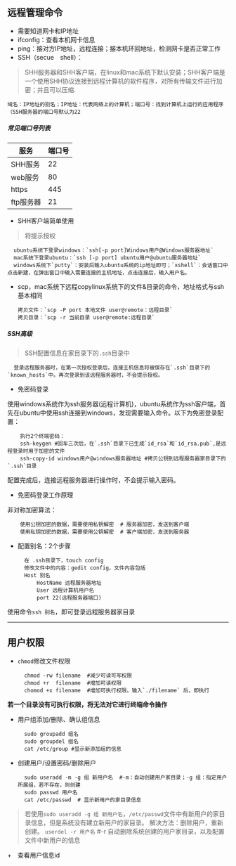 ## 远程管理命令
+ 需要知道网卡和IP地址
+ ifconfig：查看本机网卡信息
+ ping：接对方IP地址，远程连接；接本机环回地址，检测网卡是否正常工作
+ SSH（secue　shell）：
> SHH服务器和SHH客户端，在linux和mac系统下默认安装；SHH客户端是一个使用SHH协议连接到远程计算机的软件程序，对所有传输文件进行加密；并且可以压缩.

`域名：IP地址的别名；IP地址：代表网络上的计算机；端口号：找到计算机上运行的应用程序（SSH服务器的端口号默认为22`


##### 常见端口号列表
|服务|端口号|
|-|-|
|SHH服务|22|
|web服务|80|
|https|445|
|ftp服务器|21|

+ SHH客户端简单使用<br>
> 将提示授权

      ubuntu系统下登录windows：`ssh[-p port]Windows用户@Windows服务器地址`
      mac系统下登录ubuntu：`ssh [-p port] ubuntu用户@ubuntu服务器地址`
      windows系统下`putty`：安装后输入ubuntu系统的ip地址即可；`xshell`：会话窗口中点击新建，在弹出窗口中输入需要连接的主机地址，点击连接后，输入用户名。

+ scp，mac系统下远程copylinux系统下的文件&目录的命令，地址格式与ssh基本相同<br>

      拷贝文件：`scp -P port 本地文件 user@remote：远程目录`
      拷贝目录：`scp -r 当前目录 user@remote:远程目录`
  
##### SSH高级

> SSH配置信息在家目录下的`.ssh`目录中

      登录远程服务器时，在第一次授权登录后，连接主机信息将被保存在`.ssh`目录下的`known_hosts`中。再次登录到该远程服务器时，不会提示授权。
        
+ 免密码登录

使用windows系统作为ssh服务器(远程计算机)，ubuntu系统作为ssh客户端，首先在ubuntu中使用ssh连接到windows，发现需要输入命令。以下为免密登录配置：

        执行2个终端密码：
        ssh-keygen #回车三次后，在`.ssh`目录下已生成`id_rsa`和`id_rsa.pub`,是远程登录时用于加密的文件
        ssh-copy-id windows用户@windows服务器地址 #拷贝公钥到远程服务器家目录下的`.ssh`目录
        
 配置完成后，连接远程服务器进行操作时，不会提示输入密码。
 
 + 免密码登录工作原理
 
 非对称加密算法：
 
        使用公钥加密的数据，需要使用私钥解密  # 服务器加密，发送到客户端
        使用私钥加密的数据，需要使用公钥解密  # 客户端加密，发送到服务器

+ 配置别名：2个步骤

        在 .ssh目录下，touch config 
        修改文件中的内容：gedit config，文件内容包括
        Host 别名
            HostName 远程服务器地址
            User 远程计算机用户名
            port 22(远程服务器端口)
            
使用命令`ssh 别名`，即可登录远程服务器家目录

************************************************************************************************

## 用户权限

+ `chmod`修改文件权限

        chmod -rw filename  #减少可读可写权限
        chmod +r  filename  #增加可读权限
        chomod +x filename  #增加可执行权限。输入`./filename` 后，即执行
        
**若一个目录没有可执行权限，将无法对它进行终端命令操作**

+ 用户组添加/删除、确认组信息

        sudo groupadd 组名
        sudo groupdel 组名
        cat /etc/group #显示新添加组的信息
        
+ 创建用户/设置密码/删除用户

        sudo useradd -m -g 组 新用户名  #-m：自动创建用户家目录；-g 组：指定用户所属组，若不存在，则创建
        sudo passwd 用户名
        cat /etc/passwd  # 显示新用户的家目录信息
        
> 若使用`sudo useradd -g 组 新用户名`，`/etc/passwd`文件中有新用户的家目录信息，但是系统没有建立新用户的家目录。
解决方法：删除用户，重新创建。
`userdel -r 用户名`  #-r 自动删除系统创建的用户家目录，以及配置文件中新用户的信息

+　查看用户信息id



        
        
        

 
 
        








